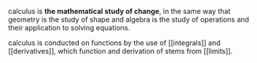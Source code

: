 calculus is **the mathematical study of change**, in the same way that geometry is the study of shape and algebra is the study of operations and their application to solving equations.

calculus is conducted on functions by the use of [[integrals]] and [[derivatives]], which function and derivation of stems from [[limits]]. 